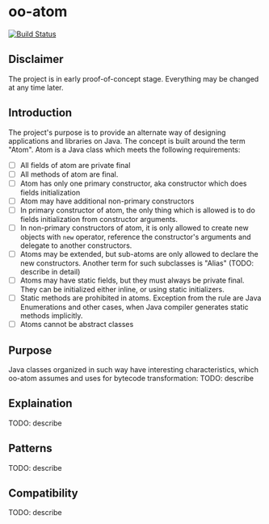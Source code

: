 # oo-atom

[![Build Status](https://img.shields.io/travis/project-avral/oo-atom/master.svg)](https://travis-ci.org/project-avral/oo-atom)

## Disclaimer
The project is in early proof-of-concept stage. Everything may be changed at any time later.

## Introduction

The project's purpose is to provide an alternate way of designing applications and libraries on Java. The concept is built around the term "Atom". Atom is a Java class which meets the following requirements:

- [ ] All fields of atom are private final
- [ ] All methods of atom are final.
- [ ] Atom has only one primary constructor, aka constructor which does fields initialization
- [ ] Atom may have additional non-primary constructors
- [ ] In primary constructor of atom, the only thing which is allowed is to do fields initialization from constructor arguments.
- [ ] In non-primary constructors of atom, it is only allowed to create new objects with `new` operator, reference the constructor's arguments and delegate to another constructors.
- [ ] Atoms may be extended, but sub-atoms are only allowed to declare the new constructors. Another term for such subclasses is "Alias" (TODO: describe in detail)
- [ ] Atoms may have static fields, but they must always be private final. They can be initialized either inline, or using static initializers.
- [ ] Static methods are prohibited in atoms. Exception from the rule are Java Enumerations and other cases, when Java compiler generates static methods implicitly.
- [ ] Atoms cannot be abstract classes

## Purpose

Java classes organized in such way have interesting characteristics, which oo-atom assumes and uses for bytecode transformation:
TODO: describe

## Explaination

TODO: describe

## Patterns

TODO: describe

## Compatibility

TODO: describe
